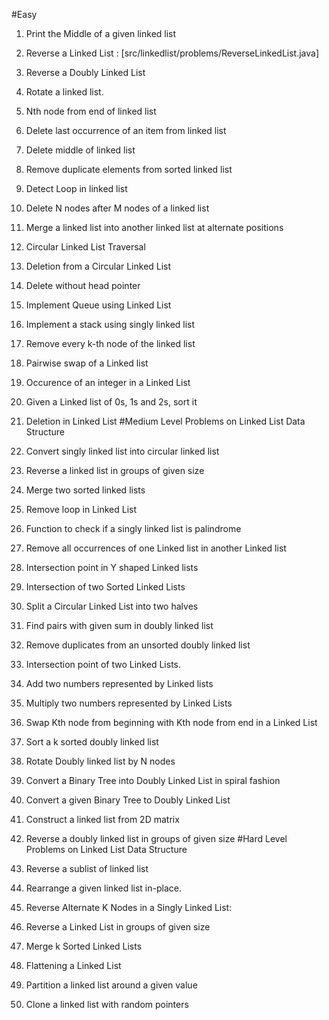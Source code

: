 #Easy
1. Print the Middle of a given linked list
2. Reverse a Linked List : [src/linkedlist/problems/ReverseLinkedList.java]
3. Reverse a Doubly Linked List
4. Rotate a linked list.
5. Nth node from end of linked list
6. Delete last occurrence of an item from linked list
7. Delete middle of linked list
8. Remove duplicate elements from sorted linked list
9. Detect Loop in linked list
10. Delete N nodes after M nodes of a linked list
11. Merge a linked list into another linked list at alternate positions
12. Circular Linked List Traversal
13. Deletion from a Circular Linked List
14. Delete without head pointer
15. Implement Queue using Linked List
16. Implement a stack using singly linked list
17. Remove every k-th node of the linked list
18. Pairwise swap of a Linked list
19. Occurence of an integer in a Linked List
20. Given a Linked list of 0s, 1s and 2s, sort it
21. Deletion in Linked List
#Medium Level Problems on Linked List Data Structure

1. Convert singly linked list into circular linked list
2. Reverse a linked list in groups of given size
3. Merge two sorted linked lists
4. Remove loop in Linked List
5. Function to check if a singly linked list is palindrome
6. Remove all occurrences of one Linked list in another Linked list
7. Intersection point in Y shaped Linked lists
8. Intersection of two Sorted Linked Lists
9. Split a Circular Linked List into two halves
10. Find pairs with given sum in doubly linked list
11. Remove duplicates from an unsorted doubly linked list
12. Intersection point of two Linked Lists.
13. Add two numbers represented by Linked lists
14. Multiply two numbers represented by Linked Lists
15. Swap Kth node from beginning with Kth node from end in a Linked List
16. Sort a k sorted doubly linked list
17. Rotate Doubly linked list by N nodes
18. Convert a Binary Tree into Doubly Linked List in spiral fashion
19. Convert a given Binary Tree to Doubly Linked List
20. Construct a linked list from 2D matrix
21. Reverse a doubly linked list in groups of given size
#Hard Level Problems on Linked List Data Structure

1. Reverse a sublist of linked list
2. Rearrange a given linked list in-place.
3. Reverse Alternate K Nodes in a Singly Linked List:
4. Reverse a Linked List in groups of given size
5. Merge k Sorted Linked Lists
6. Flattening a Linked List
7. Partition a linked list around a given value
8. Clone a linked list with random pointers
